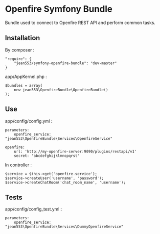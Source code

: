# Openfire Symfony Bundle

Bundle used to connect to Openfire REST API and perform common tasks.

## Installation

By composer :

```
"require": {
    "jean553/symfony-openfire-bundle": "dev-master"
}
```

app/AppKernel.php :

```
$bundles = array(
    new jean553\OpenfireBundle\OpenfireBundle()
);
```

## Use

app/config/config.yml :

```
parameters:
    openfire_service: "jean553\OpenfireBundle\Services\OpenfireService"

openfire:
    url: 'http://my-openfire-server:9090/plugins/restapi/v1'
    secret: 'abcdefghijklmnopqrst'
```

In controller :

```
$service = $this->get('openfire.service');
$service->createUser('username', 'password');
$service->createChatRoom('chat_room_name', 'username');
```

## Tests

app/config/config_test.yml :

```
parameters:
    openfire_service: "jean553\OpenfireBundle\Services\DummyOpenfireService"
```
